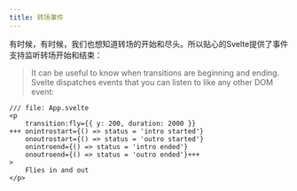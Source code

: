 ```yaml
---
title: 转场事件
---
```


有时候，有时候，我们也想知道转场的开始和尽头。所以贴心的Svelte提供了事件支持监听转场开始和结束：
> It can be useful to know when transitions are beginning and ending. Svelte dispatches events that you can listen to like any other DOM event:

```svelte
/// file: App.svelte
<p
	transition:fly={{ y: 200, duration: 2000 }}
+++	onintrostart={() => status = 'intro started'}
	onoutrostart={() => status = 'outro started'}
	onintroend={() => status = 'intro ended'}
	onoutroend={() => status = 'outro ended'}+++
>
	Flies in and out
</p>
```
